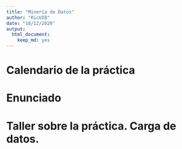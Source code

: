 ```yaml
---
title: "Minería de Datos"
author: "RicUIB"
date: "18/12/2020"
output: 
  html_document: 
    keep_md: yes
---
```






# Calendario de la práctica

# Enunciado

# Taller sobre la práctica. Carga de datos.

